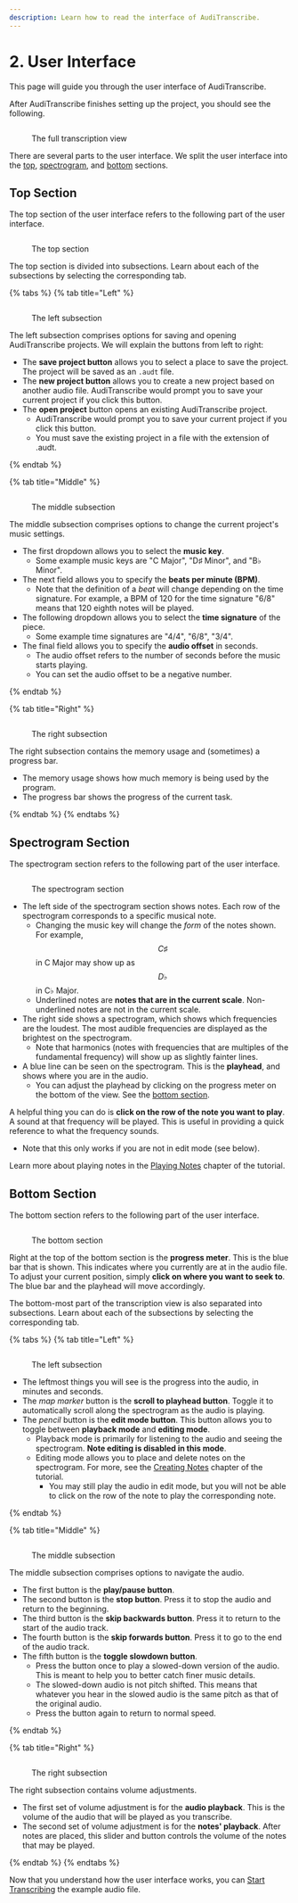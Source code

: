 ```yaml
---
description: Learn how to read the interface of AudiTranscribe.
---
```


# 2. User Interface

This page will guide you through the user interface of AudiTranscribe.

After AudiTranscribe finishes setting up the project, you should see the following.

<figure>
    <img src="img/2-user-interface/ui.jpg" alt="">
    <figcaption>
        <p>The full transcription view</p>
    </figcaption>
</figure>

There are several parts to the user interface. We split the user interface into
the [top](2-user-interface.md#top-section), [spectrogram](2-user-interface.md#spectrogram-section),
and [bottom](2-user-interface.md#bottom-section) sections.

## Top Section

The top section of the user interface refers to the following part of the user interface.

<figure>
    <img src="img/2-user-interface/top.jpg" alt="">
    <figcaption>
        <p>The top section</p>
    </figcaption>
</figure>

The top section is divided into subsections. Learn about each of the subsections by selecting the corresponding tab.

{% tabs %}
{% tab title="Left" %}
<figure>
    <img src="img/2-user-interface/top-left.jpg" alt="">
    <figcaption>
        <p>The left subsection</p>
    </figcaption>
</figure>

The left subsection comprises options for saving and opening AudiTranscribe projects. We will explain the buttons from
left to right:

* The **save project button** allows you to select a place to save the project. The project will be saved as an `.audt`
  file.
* The **new project button** allows you to create a new project based on another audio file. AudiTranscribe would prompt
  you to save your current project if you click this button.
* The **open project** button opens an existing AudiTranscribe project.
    * AudiTranscribe would prompt you to save your current project if you click this button.
    * You must save the existing project in a file with the extension of .audt.

{% endtab %}

{% tab title="Middle" %}
<figure>
    <img src="img/2-user-interface/top-middle.jpg" alt="">
    <figcaption>
        <p>The middle subsection</p>
    </figcaption>
</figure>

The middle subsection comprises options to change the current project's music settings.

* The first dropdown allows you to select the **music key**.
    * Some example music keys are "C Major", "D♯ Minor", and "B♭ Minor".
* The next field allows you to specify the **beats per minute (BPM)**.
    * Note that the definition of a _beat_ will change depending on the time signature. For example, a BPM of 120 for
      the time signature "6/8" means that 120 eighth notes will be played.
* The following dropdown allows you to select the **time signature** of the piece.
    * Some example time signatures are "4/4", "6/8", "3/4".
* The final field allows you to specify the **audio offset** in seconds.
    * The audio offset refers to the number of seconds before the music starts playing.
    * You can set the audio offset to be a negative number.

{% endtab %}

{% tab title="Right" %}
<figure>
    <img src="img/2-user-interface/top-right.jpg" alt="">
    <figcaption>
        <p>The right subsection</p>
    </figcaption>
</figure>

The right subsection contains the memory usage and (sometimes) a progress bar.

* The memory usage shows how much memory is being used by the program.
* The progress bar shows the progress of the current task.

{% endtab %}
{% endtabs %}

## Spectrogram Section

The spectrogram section refers to the following part of the user interface.

<figure>
    <img src="img/2-user-interface/spectrogram.jpg" alt="">
    <figcaption>
        <p>The spectrogram section</p>
    </figcaption>
</figure>

* The left side of the spectrogram section shows notes. Each row of the spectrogram corresponds to a specific musical
  note.
    * Changing the music key will change the _form_ of the notes shown. For example, $$C♯$$ in C Major may show up as
      $$D♭$$ in C♭ Major.
    * Underlined notes are **notes that are in the current scale**. Non-underlined notes are not in the current scale.
* The right side shows a spectrogram, which shows which frequencies are the loudest. The most audible frequencies are
  displayed as the brightest on the spectrogram.
    * Note that harmonics (notes with frequencies that are multiples of the fundamental frequency) will show up as
      slightly fainter lines.
* A blue line can be seen on the spectrogram. This is the **playhead**, and shows where you are in the audio.
    * You can adjust the playhead by clicking on the progress meter on the bottom of the view. See
      the [bottom section](2-user-interface.md#bottom-section).

A helpful thing you can do is **click on the row of the note you want to play**. A sound at that frequency will be
played. This is useful in providing a quick reference to what the frequency sounds.

* Note that this only works if you are not in edit mode (see below).

Learn more about playing notes in the [Playing Notes](../reference/playing-notes.md) chapter of the tutorial.

## Bottom Section

The bottom section refers to the following part of the user interface.

<figure>
    <img src="img/2-user-interface/bottom.jpg" alt="">
    <figcaption>
        <p>The bottom section</p>
    </figcaption>
</figure>

Right at the top of the bottom section is the **progress meter**. This is the blue bar that is shown. This indicates
where you currently are at in the audio file. To adjust your current position, simply **click on where you want to seek
to**. The blue bar and the playhead will move accordingly.

The bottom-most part of the transcription view is also separated into subsections. Learn about each of the subsections
by selecting the corresponding tab.

{% tabs %}
{% tab title="Left" %}
<figure>
    <img src="img/2-user-interface/bottom-left.jpg" alt="">
    <figcaption>
        <p>The left subsection</p>
    </figcaption>
</figure>

* The leftmost things you will see is the progress into the audio, in minutes and seconds.
* The _map marker_ button is the **scroll to playhead button**. Toggle it to automatically scroll along the spectrogram
  as the audio is playing.
* The _pencil_ button is the **edit mode button**. This button allows you to toggle between **playback mode** and
  **editing mode**.
    * Playback mode is primarily for listening to the audio and seeing the spectrogram. **Note editing is disabled in
      this mode**.
    * Editing mode allows you to place and delete notes on the spectrogram. For more, see
      the [Creating Notes](../reference/creating-and-editing-notes.md) chapter of the tutorial.
        * You may still play the audio in edit mode, but you will not be able to click on the row of the note to play
          the corresponding note.

{% endtab %}

{% tab title="Middle" %}
<figure>
    <img src="img/2-user-interface/bottom-middle.jpg" alt="">
    <figcaption>
        <p>The middle subsection</p>
    </figcaption>
</figure>

The middle subsection comprises options to navigate the audio.

* The first button is the **play/pause button**.
* The second button is the **stop button**. Press it to stop the audio and return to the beginning.
* The third button is the **skip backwards button**. Press it to return to the start of the audio track.
* The fourth button is the **skip forwards button**. Press it to go to the end of the audio track.
* The fifth button is the **toggle slowdown button**.
    * Press the button once to play a slowed-down version of the audio. This is meant to help you to better catch finer
      music details.
    * The slowed-down audio is not pitch shifted. This means that whatever you hear in the slowed audio is the same
      pitch as that of the original audio.
    * Press the button again to return to normal speed.

{% endtab %}

{% tab title="Right" %}
<figure>
    <img src="img/2-user-interface/bottom-right.jpg" alt="">
    <figcaption>
        <p>The right subsection</p>
    </figcaption>
</figure>

The right subsection contains volume adjustments.

* The first set of volume adjustment is for the **audio playback**. This is the volume of the audio that will be played
  as you transcribe.
* The second set of volume adjustment is for the **notes' playback**. After notes are placed, this slider and button
  controls the volume of the notes that may be played.

{% endtab %}
{% endtabs %}

Now that you understand how the user interface works, you can [Start Transcribing](3-beginning-to-transcribe.md) the
example audio file.
